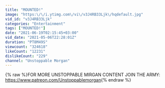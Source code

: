 ```yaml
---
title: "MOUNTED!"
image: "https:\/\/i.ytimg.com\/vi\/v3J4RB33Ljk\/hqdefault.jpg"
vid_id: "v3J4RB33Ljk"
categories: "Entertainment"
tags: ["MOUNTED!"]
date: "2021-06-19T02:15:45+03:00"
vid_date: "2021-05-06T22:28:01Z"
duration: "PT8M49S"
viewcount: "324618"
likeCount: "12231"
dislikeCount: "229"
channel: "Unstoppable Morgan"
---
```

{% raw %}FOR MORE UNSTOPPABLE MIRGAN CONTENT JOIN THE ARMY: <a rel="nofollow" target="blank" href="https://www.patreon.com/Unstoppablemorgan">https://www.patreon.com/Unstoppablemorgan</a>{% endraw %}
